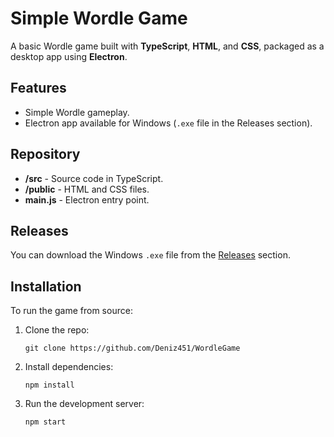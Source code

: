 # Simple Wordle Game

A basic Wordle game built with **TypeScript**, **HTML**, and **CSS**, packaged as a desktop app using **Electron**.

## Features
- Simple Wordle gameplay.
- Electron app available for Windows (`.exe` file in the Releases section).

## Repository

- **/src** - Source code in TypeScript.
- **/public** - HTML and CSS files.
- **main.js** - Electron entry point.

## Releases

You can download the Windows `.exe` file from the [Releases](https://github.com/Deniz451/WordleGame/releases) section.

## Installation

To run the game from source:
1. Clone the repo:
   ```
   git clone https://github.com/Deniz451/WordleGame

2. Install dependencies:
     ```
    npm install

3. Run the development server:
      ```
    npm start
